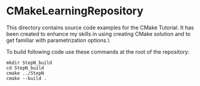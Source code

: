 # CMakeLearningRepository


This directory contains source code examples for the CMake Tutorial. It has been created to enhance my skills in using creating CMake solution and to get familiar with parametrization options.\

To build following code use these commands at the root of the repository:
```
mkdir StepN_build
cd StepN_build
cmake ../StepN
cmake --build .
```